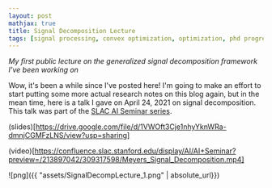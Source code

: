 ```yaml
---
layout: post
mathjax: true
title: Signal Decomposition Lecture
tags: [signal processing, convex optimization, optimization, phd progress]
---
```


_My first public lecture on the generalized signal decomposition framework I've been working on_

<style>
.tablelines table, .tablelines td, .tablelines th {
        border: 1px solid black;
        padding: 10px;
        }
</style>

Wow, it's been a while since I've posted here! I'm going to make an effort to start putting some more actual research notes on this blog again, but in the mean time, here is a talk I gave on April 24, 2021 on signal decomposition. This talk was part of the [SLAC AI Seminar series](https://ml.slac.stanford.edu/ai-seminar).

(slides)[https://drive.google.com/file/d/1VWOft3Cje1nhyYknWRa-dmnjCGMFzLNS/view?usp=sharing]

(video)[https://confluence.slac.stanford.edu/display/AI/AI+Seminar?preview=/213897042/309317598/Meyers_Signal_Decomposition.mp4]

![png]({{ "assets/SignalDecompLecture_1.png" | absolute_url}})